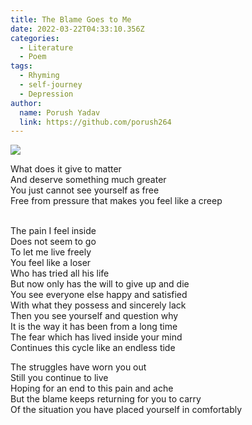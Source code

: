 ```yaml
---
title: The Blame Goes to Me
date: 2022-03-22T04:33:10.356Z
categories:
  - Literature
  - Poem
tags:
  - Rhyming
  - self-journey
  - Depression
author:
  name: Porush Yadav
  link: https://github.com/porush264
---
```


<img src='https://hits.seeyoufarm.com/api/count/incr/badge.svg?url=https%3A%2F%2Fporush264.github.io%2Fposts%2F2022%2F03%2F22%2Fthe-culprit%2F&count_bg=%2379C83D&title_bg=%23555555&icon=&icon_color=%23E7E7E7&title=hits&edge_flat=false' align=center><br>


What does it give to matter\
And deserve something much greater\
You just cannot see yourself as free\
Free from pressure that makes you feel like a creep

\
The pain I feel inside \
Does not seem to go \
To let me live freely\
You feel like a loser\
Who has tried all his life \
But now only has the will to give up and die\
You see everyone else happy and satisfied\
With what they possess and sincerely lack\
Then you see yourself and question why\
It is the way it has been from a long time\
The fear which has lived inside your mind\
Continues this cycle like an endless tide

The struggles have worn you out \
Still you continue to live \
Hoping for an end to this pain and ache\
But the blame keeps returning for you to carry \
Of the situation you have placed yourself in comfortably
